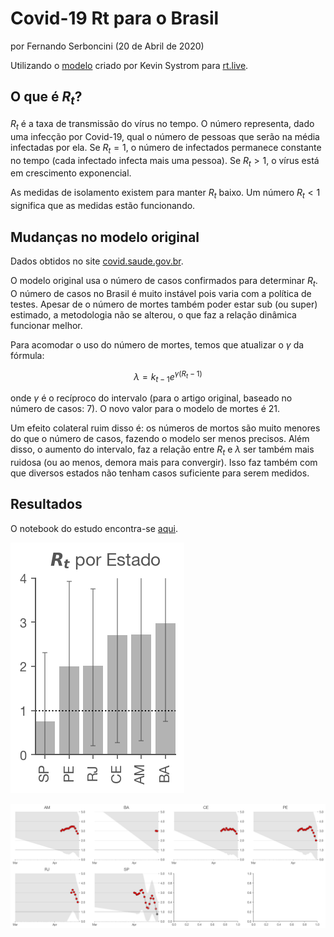 # Covid-19 Rt para o Brasil

por Fernando Serboncini (20 de Abril de 2020)

Utilizando o [modelo](https://github.com/k-sys/covid-19/blob/master/Realtime%20R0.ipynb) criado por Kevin Systrom para [rt.live](https://rt.live/).

## O que é $R_t$?

$R_t$ é a taxa de transmissão do vírus no tempo. O número representa, dado uma infecção por Covid-19, qual o número de pessoas que serão na média infectadas por ela. Se $R_t = 1$, o número de infectados permanece constante no tempo (cada infectado infecta mais uma pessoa). Se $R_t > 1$, o vírus está em crescimento exponencial.

As medidas de isolamento existem para manter $R_t$ baixo. Um número $R_t \lt 1$ significa que as medidas estão funcionando.


## Mudanças no modelo original

Dados obtidos no site [covid.saude.gov.br](https://covid.saude.gov.br).

O modelo original usa o número de casos confirmados para determinar $R_t$.
O número de casos no Brasil é muito instável pois varia com a política de testes.
Apesar de o número de mortes também poder estar sub (ou super) estimado, a metodologia não se alterou, o que faz a relação dinâmica funcionar melhor.

Para acomodar o uso do número de mortes, temos que atualizar o $\gamma$ da fórmula:

$$ \lambda = k_{t-1}e^{\gamma(R_t-1)}$$

onde $\gamma$ é o recíproco do intervalo (para o artigo original, baseado no número de casos: $7$). O novo valor para o modelo de mortes é $21$.

Um efeito colateral ruim disso é: os números de mortos são muito menores do que o número de casos, fazendo o modelo ser menos precisos. Além disso, o aumento do intervalo, faz a relação entre $R_t$ e $\lambda$ ser também mais ruidosa (ou ao menos, demora mais para convergir). Isso faz também com que diversos estados não tenham casos suficiente para serem medidos.


## Resultados

O notebook do estudo encontra-se [aqui](https://github.com/fserb/covid19-rt/blob/master/Rt.br.ipynb).

![por estado](images/perstate.png)

![timeline](images/timeline.png)

